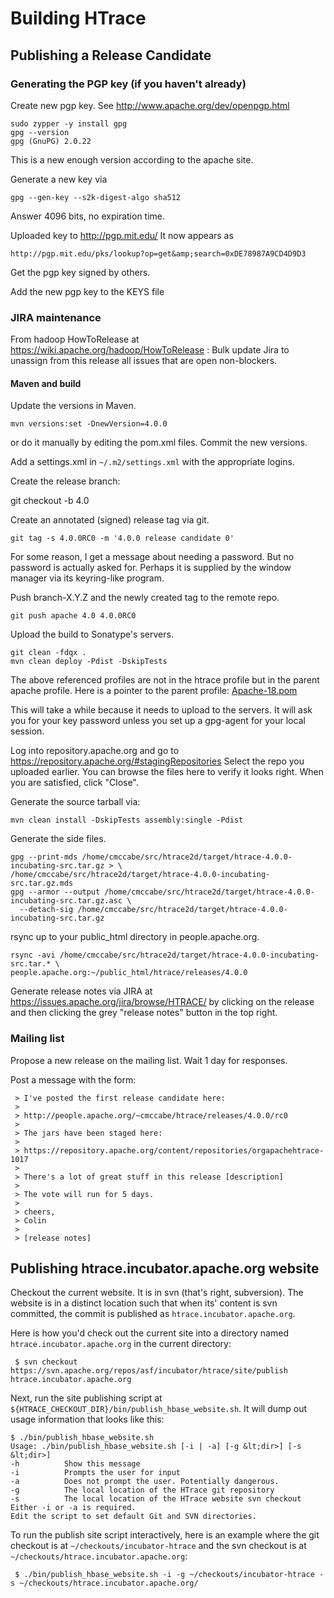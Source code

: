 <!---
  Licensed under the Apache License, Version 2.0 (the "License");
  you may not use this file except in compliance with the License.
  You may obtain a copy of the License at

   http://www.apache.org/licenses/LICENSE-2.0

  Unless required by applicable law or agreed to in writing, software
  distributed under the License is distributed on an "AS IS" BASIS,
  WITHOUT WARRANTIES OR CONDITIONS OF ANY KIND, either express or implied.
  See the License for the specific language governing permissions and
  limitations under the License. See accompanying LICENSE file.
-->

# Building HTrace
## Publishing a Release Candidate
### Generating the PGP key (if you haven't already)
Create new pgp key.  See http://www.apache.org/dev/openpgp.html

    sudo zypper -y install gpg
    gpg --version
    gpg (GnuPG) 2.0.22

This is a new enough version according to the apache site.

Generate a new key via

    gpg --gen-key --s2k-digest-algo sha512

Answer 4096 bits, no expiration time.

Uploaded key to http://pgp.mit.edu/ It now appears as

    http://pgp.mit.edu/pks/lookup?op=get&amp;search=0xDE78987A9CD4D9D3

Get the pgp key signed by others.

Add the new pgp key to the KEYS file

### JIRA maintenance
From hadoop HowToRelease at https://wiki.apache.org/hadoop/HowToRelease :
Bulk update Jira to unassign from this release all issues that are open
non-blockers.

#### Maven and build
Update the versions in Maven.

    mvn versions:set -DnewVersion=4.0.0

or do it manually by editing the pom.xml files.  Commit the new versions.

Add a settings.xml in `~/.m2/settings.xml` with the appropriate logins.

Create the release branch:

   git checkout -b 4.0

Create an annotated (signed) release tag via git.

    git tag -s 4.0.0RC0 -m '4.0.0 release candidate 0'

For some reason, I get a message about needing a password.  But no password
is actually asked for.  Perhaps it is supplied by the window manager via its
keyring-like program.

Push branch-X.Y.Z and the newly created tag to the remote repo.

    git push apache 4.0 4.0.0RC0

Upload the build to Sonatype's servers.

    git clean -fdqx .
    mvn clean deploy -Pdist -DskipTests

The above referenced profiles are not in the htrace profile but in the
parent apache profile. Here is a pointer to the parent profile:
[Apache-18.pom](https://repository.apache.org/service/local/repo_groups/public/content/org/apache/apache/18/apache-18.pom)

This will take a while because it needs to upload to the servers.
It will ask you for your key password unless you set up a
gpg-agent for your local session.

Log into repository.apache.org and go to
https://repository.apache.org/#stagingRepositories
Select the repo you uploaded earlier.  You can browse the files
here to verify it looks right.  When you are satisfied, click "Close".

Generate the source tarball via:

    mvn clean install -DskipTests assembly:single -Pdist

Generate the side files.

    gpg --print-mds /home/cmccabe/src/htrace2d/target/htrace-4.0.0-incubating-src.tar.gz > \
    /home/cmccabe/src/htrace2d/target/htrace-4.0.0-incubating-src.tar.gz.mds
    gpg --armor --output /home/cmccabe/src/htrace2d/target/htrace-4.0.0-incubating-src.tar.gz.asc \
      --detach-sig /home/cmccabe/src/htrace2d/target/htrace-4.0.0-incubating-src.tar.gz

rsync up to your public_html directory in people.apache.org.

    rsync -avi /home/cmccabe/src/htrace2d/target/htrace-4.0.0-incubating-src.tar.* \
    people.apache.org:~/public_html/htrace/releases/4.0.0

Generate release notes via JIRA at
https://issues.apache.org/jira/browse/HTRACE/
by clicking on the release and then clicking the grey "release notes"
button in the top right.

### Mailing list
Propose a new release on the mailing list.  Wait 1 day for responses.

Post a message with the form:

     > I've posted the first release candidate here:
     >
     > http://people.apache.org/~cmccabe/htrace/releases/4.0.0/rc0
     >
     > The jars have been staged here:
     >
     > https://repository.apache.org/content/repositories/orgapachehtrace-1017
     >
     > There's a lot of great stuff in this release [description]
     >
     > The vote will run for 5 days.
     >
     > cheers,
     > Colin
     >
     > [release notes]

## Publishing htrace.incubator.apache.org website
Checkout the current website. It is in svn (that's right, subversion).
The website is in a distinct location such that when its' content is svn
committed, the commit is published as `htrace.incubator.apache.org`.

Here is how you'd check out the current site into a directory named
`htrace.incubator.apache.org` in the current directory:

~~~
 $ svn checkout https://svn.apache.org/repos/asf/incubator/htrace/site/publish htrace.incubator.apache.org
~~~

Next, run the site publishing script at `${HTRACE_CHECKOUT_DIR}/bin/publish_hbase_website.sh`.
It will dump out usage information that looks like this:

    $ ./bin/publish_hbase_website.sh
    Usage: ./bin/publish_hbase_website.sh [-i | -a] [-g &lt;dir>] [-s &lt;dir>]
    -h          Show this message
    -i          Prompts the user for input
    -a          Does not prompt the user. Potentially dangerous.
    -g          The local location of the HTrace git repository
    -s          The local location of the HTrace website svn checkout
    Either -i or -a is required.
    Edit the script to set default Git and SVN directories.

To run the publish site script interactively, here is an example where
the git checkout is at `~/checkouts/incubator-htrace` and the svn checkout
is at `~/checkouts/htrace.incubator.apache.org`:

~~~
 $ ./bin/publish_hbase_website.sh -i -g ~/checkouts/incubator-htrace -s ~/checkouts/htrace.incubator.apache.org/
~~~
